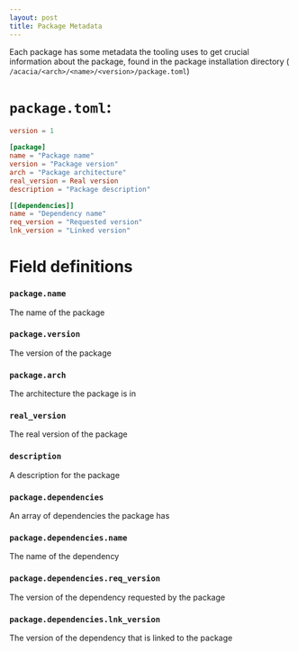 ```yaml
---
layout: post
title: Package Metadata
---
```


Each package has some metadata the tooling uses to get crucial information about the package, found in the package installation directory ( `/acacia/<arch>/<name>/<version>/package.toml`)

# `package.toml`:

```toml
version = 1

[package]
name = "Package name"
version = "Package version"
arch = "Package architecture"
real_version = Real version
description = "Package description"

[[dependencies]]
name = "Dependency name"
req_version = "Requested version"
lnk_version = "Linked version"
```

# Field definitions

### `package.name`

The name of the package

### `package.version`

The version of the package

### `package.arch`

The architecture the package is in

### `real_version`

The real version of the package

### `description`

A description for the package

### `package.dependencies`

An array of dependencies the package has

### `package.dependencies.name`

The name of the dependency

### `package.dependencies.req_version`

The version of the dependency requested by the package

### `package.dependencies.lnk_version`

The version of the dependency that is linked to the package


